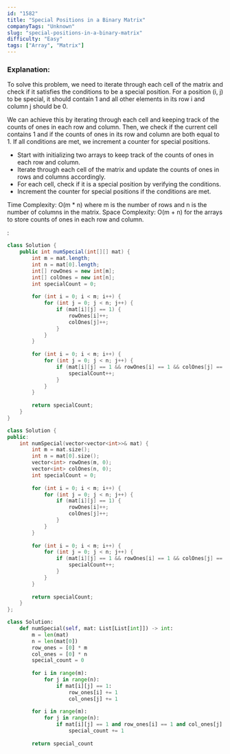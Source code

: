 ```yaml
---
id: "1582"
title: "Special Positions in a Binary Matrix"
companyTags: "Unknown"
slug: "special-positions-in-a-binary-matrix"
difficulty: "Easy"
tags: ["Array", "Matrix"]
---
```


### Explanation:
To solve this problem, we need to iterate through each cell of the matrix and check if it satisfies the conditions to be a special position. For a position (i, j) to be special, it should contain 1 and all other elements in its row i and column j should be 0.

We can achieve this by iterating through each cell and keeping track of the counts of ones in each row and column. Then, we check if the current cell contains 1 and if the counts of ones in its row and column are both equal to 1. If all conditions are met, we increment a counter for special positions.

- Start with initializing two arrays to keep track of the counts of ones in each row and column.
- Iterate through each cell of the matrix and update the counts of ones in rows and columns accordingly.
- For each cell, check if it is a special position by verifying the conditions.
- Increment the counter for special positions if the conditions are met.

Time Complexity: O(m * n) where m is the number of rows and n is the number of columns in the matrix.
Space Complexity: O(m + n) for the arrays to store counts of ones in each row and column.

:

```java
class Solution {
    public int numSpecial(int[][] mat) {
        int m = mat.length;
        int n = mat[0].length;
        int[] rowOnes = new int[m];
        int[] colOnes = new int[n];
        int specialCount = 0;
        
        for (int i = 0; i < m; i++) {
            for (int j = 0; j < n; j++) {
                if (mat[i][j] == 1) {
                    rowOnes[i]++;
                    colOnes[j]++;
                }
            }
        }
        
        for (int i = 0; i < m; i++) {
            for (int j = 0; j < n; j++) {
                if (mat[i][j] == 1 && rowOnes[i] == 1 && colOnes[j] == 1) {
                    specialCount++;
                }
            }
        }
        
        return specialCount;
    }
}
```

```cpp
class Solution {
public:
    int numSpecial(vector<vector<int>>& mat) {
        int m = mat.size();
        int n = mat[0].size();
        vector<int> rowOnes(m, 0);
        vector<int> colOnes(n, 0);
        int specialCount = 0;
        
        for (int i = 0; i < m; i++) {
            for (int j = 0; j < n; j++) {
                if (mat[i][j] == 1) {
                    rowOnes[i]++;
                    colOnes[j]++;
                }
            }
        }
        
        for (int i = 0; i < m; i++) {
            for (int j = 0; j < n; j++) {
                if (mat[i][j] == 1 && rowOnes[i] == 1 && colOnes[j] == 1) {
                    specialCount++;
                }
            }
        }
        
        return specialCount;
    }
};
```

```python
class Solution:
    def numSpecial(self, mat: List[List[int]]) -> int:
        m = len(mat)
        n = len(mat[0])
        row_ones = [0] * m
        col_ones = [0] * n
        special_count = 0
        
        for i in range(m):
            for j in range(n):
                if mat[i][j] == 1:
                    row_ones[i] += 1
                    col_ones[j] += 1
        
        for i in range(m):
            for j in range(n):
                if mat[i][j] == 1 and row_ones[i] == 1 and col_ones[j] == 1:
                    special_count += 1
        
        return special_count
```